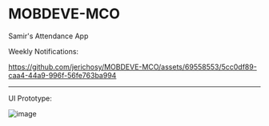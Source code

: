 # MOBDEVE-MCO
Samir's Attendance App

Weekly Notifications:

https://github.com/jerichosy/MOBDEVE-MCO/assets/69558553/5cc0df89-caa4-44a9-996f-56fe763ba994

---
UI Prototype:

![image](https://github.com/jerichosy/MOBDEVE-MCO/assets/69558553/4354dd89-90ff-4977-bcf6-066b7caa4c19)
